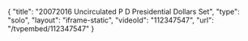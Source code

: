 {
    "title": "20072016 Uncirculated P   D Presidential Dollars Set",
    "type": "solo",
    "layout": "iframe-static",
    "videoId": "112347547",
    "url": "\/tvpembed\/112347547"
}